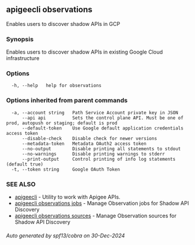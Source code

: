## apigeecli observations

Enables users to discover shadow APIs in GCP

### Synopsis

Enables users to discover shadow APIs in existing Google Cloud infrastructure

### Options

```
  -h, --help   help for observations
```

### Options inherited from parent commands

```
  -a, --account string   Path Service Account private key in JSON
      --api api          Sets the control plane API. Must be one of prod, autopush or staging; default is prod
      --default-token    Use Google default application credentials access token
      --disable-check    Disable check for newer versions
      --metadata-token   Metadata OAuth2 access token
      --no-output        Disable printing all statements to stdout
      --no-warnings      Disable printing warnings to stderr
      --print-output     Control printing of info log statements (default true)
  -t, --token string     Google OAuth Token
```

### SEE ALSO

* [apigeecli](apigeecli.md)	 - Utility to work with Apigee APIs.
* [apigeecli observations jobs](apigeecli_observations_jobs.md)	 - Manage Observation jobs for Shadow API Discovery
* [apigeecli observations sources](apigeecli_observations_sources.md)	 - Manage Observation sources for Shadow API Discovery

###### Auto generated by spf13/cobra on 30-Dec-2024
